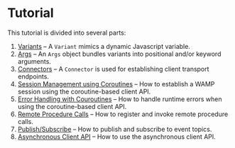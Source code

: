 <!-- ---------------------------------------------------------------------------
                Copyright Butterfly Energy Systems 2014-2015.
         Distributed under the Boost Software License, Version 1.0.
             (See accompanying file LICENSE_1_0.txt or copy at
                    http://www.boost.org/LICENSE_1_0.txt)
---------------------------------------------------------------------------- -->
Tutorial
========

This tutorial is divided into several parts:
1. [Variants](variant) &ndash; A `Variant` mimics a dynamic Javascript variable.
2. [Args](args) &ndash; An `Args` object bundles variants into positional and/or
   keyword arguments.
3. [Connectors](connectors) &ndash; A `Connector` is used for establishing
   client transport endpoints.
4. [Session Management using Coroutines](sessions) &ndash; How to establish a
   WAMP session using the coroutine-based client API.
5. [Error Handling with Couroutines](errors) &ndash; How to handle runtime
   errors when using the coroutine-based client API.
6. [Remote Procedure Calls](rpc) &ndash; How to register and invoke remote
   procedure calls.
7. [Publish/Subscribe](pubsub) &ndash; How to publish and subscribe to event
   topics.
8. [Asynchronous Client API](async) &ndash; How to use the asynchronous client
   API.
